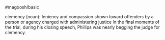 #magoosh/basic

clemency (noun): leniency and compassion shown toward offenders by a person or agency charged with 
administering justice 
In the final moments of the trial, during his closing speech, Phillips was nearly begging the judge for 
clemency. 
